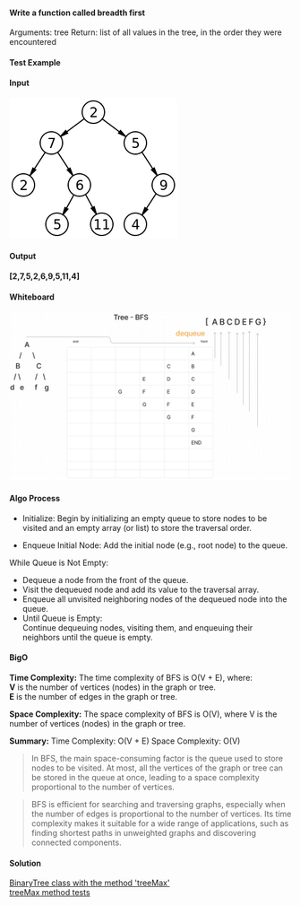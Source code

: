 #### Write a function called breadth first
Arguments: tree
Return: list of all values in the tree, in the order they were encountered
#### Test Example
#### Input
![img.png](img.png)
#### Output
#### [2,7,5,2,6,9,5,11,4]

#### Whiteboard
                    
![bfs.png](bfs.png)

####  Algo Process
* Initialize: Begin by initializing an empty queue to store nodes to be visited and an empty array (or list) to store the traversal order.

* Enqueue Initial Node: Add the initial node (e.g., root node) to the queue.

While Queue is Not Empty:

* Dequeue a node from the front of the queue. 
* Visit the dequeued node and add its value to the traversal array.
* Enqueue all unvisited neighboring nodes of the dequeued node into the queue.
* Until Queue is Empty:  
Continue dequeuing nodes, visiting them, and enqueuing their neighbors until the queue is empty.
#### BigO
**Time Complexity:**
The time complexity of BFS is O(V + E), where:  
**V** is the number of vertices (nodes) in the graph or tree.  
**E** is the number of edges in the graph or tree.  

**Space Complexity:**
The space complexity of BFS is O(V), where V is the number of vertices (nodes) in the graph or tree.


**Summary:**
Time Complexity: O(V + E)
Space Complexity: O(V)

>In BFS, the main space-consuming factor is the queue used to store nodes to be visited. At most, all the vertices of the graph or tree can be stored in the queue at once, leading to a space complexity proportional to the number of vertices.

>BFS is efficient for searching and traversing graphs, especially when the number of edges is proportional to the number of vertices. Its time complexity makes it suitable for a wide range of applications, such as finding shortest paths in unweighted graphs and discovering connected components.








#### Solution
[BinaryTree class with the method 'treeMax'](..%2F..%2Ftree%2FBinaryTree.js)  
[treeMax method tests](..%2F..%2Ftree%2F__tests__%2FtreeMax%20tests.js)

[//]: # (cc16)
